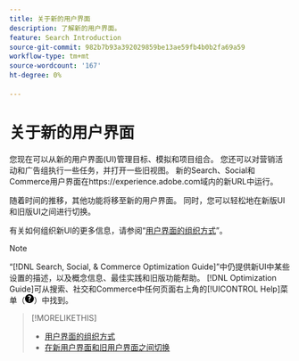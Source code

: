 ```yaml
---
title: 关于新的用户界面
description: 了解新的用户界面。
feature: Search Introduction
source-git-commit: 982b7b93a392029859be13ae59fb4b0b2fa69a59
workflow-type: tm+mt
source-wordcount: '167'
ht-degree: 0%

---
```


# 关于新的用户界面

您现在可以从新的用户界面(UI)管理目标、模拟和项目组合。 您还可以对营销活动和广告组执行一些任务，并打开一些旧视图。 新的Search、Social和Commerce用户界面在https://experience.adobe.com域内的新URL中运行。

随着时间的推移，其他功能将移至新的用户界面。 同时，您可以轻松地在新版UI和旧版UI之间进行切换。

有关如何组织新UI的更多信息，请参阅“[用户界面的组织方式](/help/search-social-commerce/getting-started/user-interface.md)”。

>[!NOTE]
>
>“[!DNL Search, Social, & Commerce Optimization Guide]”中仍提供新UI中某些设置的描述，以及概念信息、最佳实践和旧版功能帮助。 [!DNL Optimization Guide]可从搜索、社交和Commerce中任何页面右上角的[!UICONTROL Help]菜单（![帮助菜单](/help/search-social-commerce/assets/help-main-menu.png "帮助菜单")）中找到。

>[!MORELIKETHIS]
>
>* [用户界面的组织方式](/help/search-social-commerce/getting-started/user-interface.md)
>* [在新用户界面和旧用户界面之间切换](/help/search-social-commerce/getting-started/ui-switch.md)
